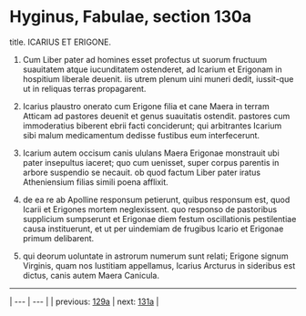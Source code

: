 # Hyginus, Fabulae, section 130a

title. ICARIUS ET ERIGONE.



1. Cum Liber pater ad homines esset profectus ut suorum fructuum suauitatem atque iucunditatem ostenderet, ad Icarium et Erigonam in hospitium liberale deuenit. iis utrem plenum uini muneri dedit, iussit-que ut in reliquas terras propagarent.



2. Icarius plaustro onerato cum Erigone filia et cane Maera in terram Atticam ad pastores deuenit et genus suauitatis ostendit. pastores cum immoderatius biberent ebrii facti conciderunt; qui arbitrantes Icarium sibi malum medicamentum dedisse fustibus eum interfecerunt.



3. Icarium autem occisum canis ululans Maera Erigonae monstrauit ubi pater insepultus iaceret; quo cum uenisset, super corpus parentis in arbore suspendio se necauit. ob quod factum Liber pater iratus Atheniensium filias simili poena afflixit.



4. de ea re ab Apolline responsum petierunt, quibus responsum est, quod Icarii et Erigones mortem neglexissent. quo responso de pastoribus supplicium sumpserunt et Erigonae diem festum oscillationis pestilentiae causa instituerunt, et ut per uindemiam de frugibus Icario et Erigonae primum delibarent.



5. qui deorum uoluntate in astrorum numerum sunt relati; Erigone signum Virginis, quam nos Iustitiam appellamus, Icarius Arcturus in sideribus est dictus, canis autem Maera Canicula.



---

| --- | --- |
| previous: [129a](../129a/) | next: [131a](../131a/) |